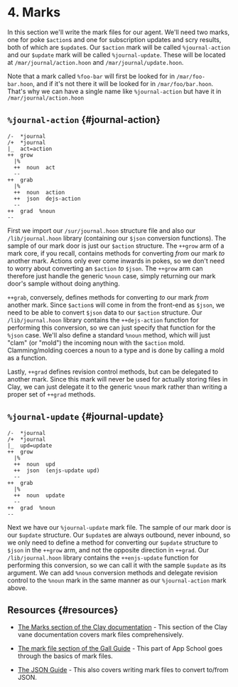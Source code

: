 # 4. Marks

In this section we'll write the mark files for our agent. We'll need two marks, one for poke `$action`s and one for subscription updates and scry results, both of which are `$update`s. Our `$action` mark will be called `%journal-action` and our `$update` mark will be called `%journal-update`. These will be located at `/mar/journal/action.hoon` and `/mar/journal/update.hoon`.

Note that a mark called `%foo-bar` will first be looked for in `/mar/foo-bar.hoon`, and if it's not there it will be looked for in `/mar/foo/bar.hoon`. That's why we can have a single name like `%journal-action` but have it in `/mar/journal/action.hoon`

## `%journal-action` {#journal-action}

```hoon
/-  *journal
/+  *journal
|_  act=action
++  grow
  |%
  ++  noun  act
  --
++  grab
  |%
  ++  noun  action
  ++  json  dejs-action
  --
++  grad  %noun
--
```

First we import our `/sur/journal.hoon` structure file and also our `/lib/journal.hoon` library (containing our `$json` conversion functions). The sample of our mark door is just our `$action` structure. The `++grow` arm of a mark core, if you recall, contains methods for converting _from_ our mark _to_ another mark. Actions only ever come inwards in pokes, so we don't need to worry about converting an `$action` _to_ `$json`. The `++grow` arm can therefore just handle the generic `%noun` case, simply returning our mark door's sample without doing anything.

`++grab`, conversely, defines methods for converting _to_ our mark _from_ another mark. Since `$action`s will come in from the front-end as `$json`, we need to be able to convert `$json` data to our `$action` structure. Our `/lib/journal.hoon` library contains the `++dejs-action` function for performing this conversion, so we can just specify that function for the `%json` case. We'll also define a standard `%noun` method, which will just "clam" (or "mold") the incoming noun with the `$action` mold. Clamming/molding coerces a noun to a type and is done by calling a mold as a function.

Lastly, `++grad` defines revision control methods, but can be delegated to another mark. Since this mark will never be used for actually storing files in Clay, we can just delegate it to the generic `%noun` mark rather than writing a proper set of `++grad` methods.

## `%journal-update` {#journal-update}

```hoon
/-  *journal
/+  *journal
|_  upd=update
++  grow
  |%
  ++  noun  upd
  ++  json  (enjs-update upd)
  --
++  grab
  |%
  ++  noun  update
  --
++  grad  %noun
--
```

Next we have our `%journal-update` mark file. The sample of our mark door is our `$update` structure. Our `$update`s are always outbound, never inbound, so we only need to define a method for converting our `$update` structure to `$json` in the `++grow` arm, and not the opposite direction in `++grad`. Our `/lib/journal.hoon` library contains the `++enjs-update` function for performing this conversion, so we can call it with the sample `$update` as its argument. We can add `%noun` conversion methods and delegate revision control to the `%noun` mark in the same manner as our `%journal-action` mark above.

## Resources {#resources}

- [The Marks section of the Clay documentation](../../system/kernel/clay/guides/marks) - This section of the Clay vane documentation covers mark files comprehensively.
- [The mark file section of the Gall Guide](../app-school/7-sur-and-marks.md#mark-files) - This part of App School goes through the basics of mark files.

- [The JSON Guide](../../language/hoon/guides/json-guide.md) - This also covers writing mark files to convert to/from JSON.
